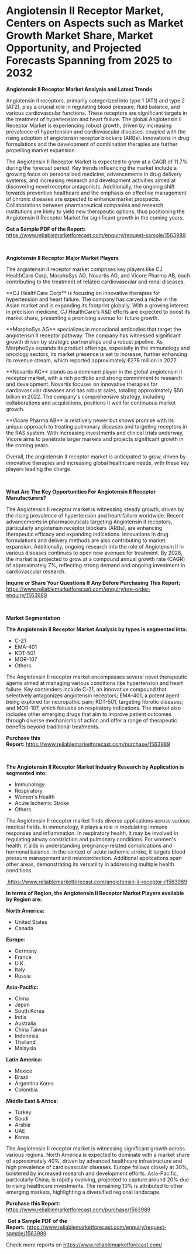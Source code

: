 <p><h1>Angiotensin II Receptor Market, Centers on Aspects such as Market Growth Market Share, Market Opportunity, and Projected Forecasts Spanning from 2025 to 2032</h1></p><p><strong>Angiotensin II Receptor Market Analysis and Latest Trends</strong></p>
<p><p>Angiotensin II receptors, primarily categorized into type 1 (AT1) and type 2 (AT2), play a crucial role in regulating blood pressure, fluid balance, and various cardiovascular functions. These receptors are significant targets in the treatment of hypertension and heart failure. The global Angiotensin II Receptor Market is experiencing robust growth, driven by increasing prevalence of hypertension and cardiovascular diseases, coupled with the rising adoption of angiotensin receptor blockers (ARBs). Innovations in drug formulations and the development of combination therapies are further propelling market expansion.</p><p>The Angiotensin II Receptor Market is expected to grow at a CAGR of 11.7% during the forecast period. Key trends influencing the market include a growing focus on personalized medicine, advancements in drug delivery systems, and increasing research and development activities aimed at discovering novel receptor antagonists. Additionally, the ongoing shift towards preventive healthcare and the emphasis on effective management of chronic diseases are expected to enhance market prospects. Collaborations between pharmaceutical companies and research institutions are likely to yield new therapeutic options, thus positioning the Angiotensin II Receptor Market for significant growth in the coming years.</p></p>
<p><strong>Get a Sample PDF of the Report:&nbsp;</strong> <a href="https://www.reliablemarketforecast.com/enquiry/request-sample/1563989?utm_campaign=3049&utm_medium=2&utm_source=Github&utm_content=ia&utm_term=08032025&utm_id=angiotensin-ii-receptor">https://www.reliablemarketforecast.com/enquiry/request-sample/1563989</a></p>
<p>&nbsp;</p>
<p><strong>Angiotensin II Receptor Major Market Players</strong></p>
<p><p>The angiotensin II receptor market comprises key players like CJ HealthCare Corp, MorphoSys AG, Novartis AG, and Vicore Pharma AB, each contributing to the treatment of related cardiovascular and renal diseases. </p><p>**CJ HealthCare Corp** is focusing on innovative therapies for hypertension and heart failure. The company has carved a niche in the Asian market and is expanding its footprint globally. With a growing interest in precision medicine, CJ HealthCare's R&D efforts are expected to boost its market share, presenting a promising avenue for future growth. </p><p>**MorphoSys AG** specializes in monoclonal antibodies that target the angiotensin II receptor pathway. The company has witnessed significant growth driven by strategic partnerships and a robust pipeline. As MorphoSys expands its product offerings, especially in the immunology and oncology sectors, its market presence is set to increase, further enhancing its revenue stream, which reported approximately €278 million in 2022.</p><p>**Novartis AG** stands as a dominant player in the global angiotensin II receptor market, with a rich portfolio and strong commitment to research and development. Novartis focuses on innovative therapies for cardiovascular diseases and has robust sales, totaling approximately $50 billion in 2022. The company's comprehensive strategy, including collaborations and acquisitions, positions it well for continuous market growth.</p><p>**Vicore Pharma AB** is relatively newer but shows promise with its unique approach to treating pulmonary diseases and targeting receptors in the RAS system. With increasing investments and clinical trials underway, Vicore aims to penetrate larger markets and projects significant growth in the coming years.</p><p>Overall, the angiotensin II receptor market is anticipated to grow, driven by innovative therapies and increasing global healthcare needs, with these key players leading the charge.</p></p>
<p>&nbsp;</p>
<p><strong>What Are The Key Opportunities For Angiotensin II Receptor Manufacturers?</strong></p>
<p><p>The Angiotensin II receptor market is witnessing steady growth, driven by the rising prevalence of hypertension and heart failure worldwide. Recent advancements in pharmaceuticals targeting Angiotensin II receptors, particularly angiotensin receptor blockers (ARBs), are enhancing therapeutic efficacy and expanding indications. Innovations in drug formulations and delivery methods are also contributing to market expansion. Additionally, ongoing research into the role of Angiotensin II in various diseases continues to open new avenues for treatment. By 2028, the market is projected to grow at a compound annual growth rate (CAGR) of approximately 7%, reflecting strong demand and ongoing investment in cardiovascular research.</p></p>
<p><strong>Inquire or Share Your Questions If Any Before Purchasing This Report:</strong> <a href="https://www.reliablemarketforecast.com/enquiry/pre-order-enquiry/1563989?utm_campaign=3049&utm_medium=2&utm_source=Github&utm_content=ia&utm_term=08032025&utm_id=angiotensin-ii-receptor">https://www.reliablemarketforecast.com/enquiry/pre-order-enquiry/1563989</a></p>
<p>&nbsp;</p>
<p><strong>Market Segmentation</strong></p>
<p><strong>The Angiotensin II Receptor Market Analysis by types is segmented into:</strong></p>
<p><ul><li>C-21</li><li>EMA-401</li><li>KDT-501</li><li>MOR-107</li><li>Others</li></ul></p>
<p><p>The Angiotensin II receptor market encompasses several novel therapeutic agents aimed at managing various conditions like hypertension and heart failure. Key contenders include C-21, an innovative compound that selectively antagonizes angiotensin receptors; EMA-401, a potent agent being explored for neuropathic pain; KDT-501, targeting fibrotic diseases; and MOR-107, which focuses on respiratory indications. The market also includes other emerging drugs that aim to improve patient outcomes through diverse mechanisms of action and offer a range of therapeutic benefits beyond traditional treatments.</p></p>
<p><strong>Purchase this Report:&nbsp;</strong><a href="https://www.reliablemarketforecast.com/purchase/1563989?utm_campaign=3049&utm_medium=2&utm_source=Github&utm_content=ia&utm_term=08032025&utm_id=angiotensin-ii-receptor">https://www.reliablemarketforecast.com/purchase/1563989</a></p>
<p>&nbsp;</p>
<p><strong>The Angiotensin II Receptor Market Industry Research by Application is segmented into:</strong></p>
<p><ul><li>Immunology</li><li>Respiratory</li><li>Women's Health</li><li>Acute Ischemic Stroke</li><li>Others</li></ul></p>
<p><p>The Angiotensin II receptor market finds diverse applications across various medical fields. In immunology, it plays a role in modulating immune responses and inflammation. In respiratory health, it may be involved in regulating airway constriction and pulmonary conditions. For women's health, it aids in understanding pregnancy-related complications and hormonal balance. In the context of acute ischemic stroke, it targets blood pressure management and neuroprotection. Additional applications span other areas, demonstrating its versatility in addressing multiple health conditions.</p></p>
<p><a href="https://www.reliablemarketforecast.com/angiotensin-ii-receptor-r1563989?utm_campaign=3049&utm_medium=2&utm_source=Github&utm_content=ia&utm_term=08032025&utm_id=angiotensin-ii-receptor">&nbsp;https://www.reliablemarketforecast.com/angiotensin-ii-receptor-r1563989</a></p>
<p><strong>In terms of Region, the Angiotensin II Receptor Market Players available by Region are:</strong></p>
<p>
    <p> <strong> North America: </strong>
        <ul>
            <li>United States</li>
            <li>Canada</li>
        </ul>
        </p> 
    <p> <strong> Europe: </strong>
        <ul>
            <li>Germany</li>
            <li>France</li>
            <li>U.K.</li>
            <li>Italy</li>
            <li>Russia</li>
        </ul>
        </p> 
    <p> <strong> Asia-Pacific: </strong>
        <ul>
            <li>China</li>
            <li>Japan</li>
            <li>South Korea</li>
            <li>India</li>
            <li>Australia</li>
            <li>China Taiwan</li>
            <li>Indonesia</li>
            <li>Thailand</li>
            <li>Malaysia</li>
        </ul>
        </p> 
    <p> <strong> Latin America: </strong>
        <ul>
            <li>Mexico</li>
            <li>Brazil</li>
            <li>Argentina Korea</li>
            <li>Colombia</li>
        </ul>
        </p> 
    <p> <strong> Middle East & Africa: </strong>
        <ul>
            <li>Turkey</li>
            <li>Saudi</li>
            <li>Arabia</li>
            <li>UAE</li>
            <li>Korea</li>
        </ul>
    </p>
    </p>
<p><p>The Angiotensin II receptor market is witnessing significant growth across various regions. North America is expected to dominate with a market share of approximately 40%, driven by advanced healthcare infrastructure and high prevalence of cardiovascular diseases. Europe follows closely at 30%, bolstered by increased research and development efforts. Asia-Pacific, particularly China, is rapidly evolving, projected to capture around 20% due to rising healthcare investments. The remaining 10% is attributed to other emerging markets, highlighting a diversified regional landscape.</p></p>
<p><strong>Purchase this Report: </strong><a href="https://www.reliablemarketforecast.com/purchase/1563989?utm_campaign=3049&utm_medium=2&utm_source=Github&utm_content=ia&utm_term=08032025&utm_id=angiotensin-ii-receptor">https://www.reliablemarketforecast.com/purchase/1563989</a></p>
<p>&nbsp;<strong>Get a Sample PDF of the Report:&nbsp;&nbsp;</strong><a href="https://www.reliablemarketforecast.com/enquiry/request-sample/1563989?utm_campaign=3049&utm_medium=2&utm_source=Github&utm_content=ia&utm_term=08032025&utm_id=angiotensin-ii-receptor">https://www.reliablemarketforecast.com/enquiry/request-sample/1563989</a></p>
<p><strong></strong></p>
<p>Check more reports on <a href="https://www.reliablemarketforecast.com/?utm_campaign=3049&utm_medium=2&utm_source=Github&utm_content=ia&utm_term=08032025&utm_id=angiotensin-ii-receptor">https://www.reliablemarketforecast.com/</a></p>